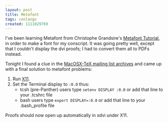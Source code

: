 ```yaml
---
layout: post
title: Metafont
tags: conlangs
created: 1111029769
---
```

I've been learning Metafont from Christophe Grandsire's [Metafont Tutorial](http://metafont.tutorial.free.fr/), in order to make a font for my conscript.  It was going pretty well, except that I couldn't display the dvi proofs; I had to convert them all to PDFs instead.

Tonight I found a clue in the [MacOSX-TeX mailing list archives](http://www.esm.psu.edu/mac-tex/MacOSX-TeX-Digests/2003/MacOSX-TeX_Digest_10-06-03.html) and came up with a final solution to metafont problems:

<!--break-->

1. Run [X11](http://www.apple.com/macosx/features/x11/).
2. Set the Terminal display to `:0.0` thus:
    * tcsh (pre-Panther) users type `setenv DISPLAY :0.0` or add that line to your .tcshrc file
    * bash users type `export DISPLAY=:0.0` or add that line to your .bash_profile file

Proofs should now open up automatically in xdvi under X11.
